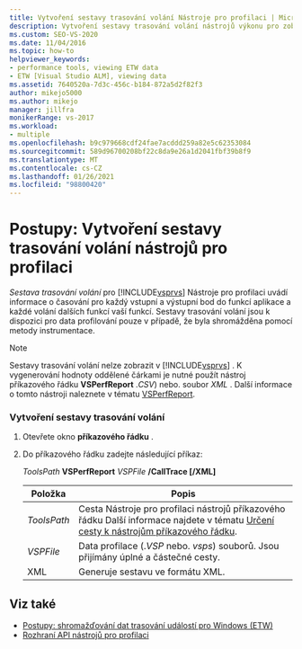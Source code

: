 ```yaml
---
title: Vytvoření sestavy trasování volání Nástroje pro profilaci | Microsoft Docs
description: Vytvoření sestavy trasování volání nástrojů výkonu pro zobrazení informací o časování pro vaše funkce a pro funkce, které jsou volány funkcemi.
ms.custom: SEO-VS-2020
ms.date: 11/04/2016
ms.topic: how-to
helpviewer_keywords:
- performance tools, viewing ETW data
- ETW [Visual Studio ALM], viewing data
ms.assetid: 7640520a-7d3c-456c-b184-872a5d2f82f3
author: mikejo5000
ms.author: mikejo
manager: jillfra
monikerRange: vs-2017
ms.workload:
- multiple
ms.openlocfilehash: b9c979668cdf24fae7acddd259a82e5c62353084
ms.sourcegitcommit: 589d96700208bf22c8da9e26a1d2041fbf39b8f9
ms.translationtype: MT
ms.contentlocale: cs-CZ
ms.lasthandoff: 01/26/2021
ms.locfileid: "98800420"
---
```

# <a name="how-to-create-a-profiling-tools-call-trace-report"></a>Postupy: Vytvoření sestavy trasování volání nástrojů pro profilaci
*Sestava trasování volání* pro [!INCLUDE[vsprvs](../code-quality/includes/vsprvs_md.md)] Nástroje pro profilaci uvádí informace o časování pro každý vstupní a výstupní bod do funkcí aplikace a každé volání dalších funkcí vaší funkcí. Sestavy trasování volání jsou k dispozici pro data profilování pouze v případě, že byla shromážděna pomocí metody instrumentace.

> [!NOTE]
> Sestavy trasování volání nelze zobrazit v [!INCLUDE[vsprvs](../code-quality/includes/vsprvs_md.md)] . K vygenerování hodnoty oddělené čárkami je nutné použít nástroj příkazového řádku **VSPerfReport** .*CSV*) nebo. soubor *XML* . Další informace o tomto nástroji naleznete v tématu [VSPerfReport](../profiling/vsperfreport.md).

### <a name="to-create-a-call-trace-report"></a>Vytvoření sestavy trasování volání

1. Otevřete okno **příkazového řádku** .

2. Do příkazového řádku zadejte následující příkaz:

     *ToolsPath* **VSPerfReport** *VSPFile*  **/CallTrace [/XML]**

    |Položka|Popis|
    |-|-|
    |*ToolsPath*|Cesta Nástroje pro profilaci nástrojů příkazového řádku Další informace najdete v tématu [Určení cesty k nástrojům příkazového řádku](../profiling/specifying-the-path-to-profiling-tools-command-line-tools.md).|
    |*VSPFile*|Data profilace (.*VSP* nebo. *vsps*) souborů. Jsou přijímány úplné a částečné cesty.|
    |XML|Generuje sestavu ve formátu XML.|

## <a name="see-also"></a>Viz také
- [Postupy: shromažďování dat trasování událostí pro Windows (ETW)](../profiling/how-to-collect-event-tracing-for-windows-etw-data.md)
- [Rozhraní API nástrojů pro profilaci](../profiling/profiling-tools-apis.md)
